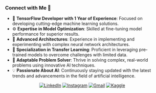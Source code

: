 

### Connect with Me :speech_balloon:

- 🚀 **TensorFlow Developer with 1 Year of Experience**: Focused on developing cutting-edge machine learning solutions.
- ⚙️ **Expertise in Model Optimization**: Skilled at fine-tuning model performance for superior results.
- 🧠 **Advanced Architectures**: Experience in implementing and experimenting with complex neural network architectures.
- 🔄 **Specialization in Transfer Learning**: Proficient in leveraging pre-trained models to overcome challenges with limited data.
- 🧩 **Adaptable Problem Solver**: Thrive in solving complex, real-world problems using innovative AI techniques.
- 💡 **Passionate About AI**: Continuously staying updated with the latest trends and advancements in the field of artificial intelligence.


<div align="center">

[![LinkedIn](https://img.shields.io/badge/LinkedIn-%230077B5.svg?style=for-the-badge&logo=linkedin&logoColor=white)](https://www.linkedin.com/in/kaustubh-ratwadkar-20699a223/) 
[![Instagram](https://img.shields.io/badge/Instagram-%23E4405F.svg?style=for-the-badge&logo=Instagram&logoColor=white)](https://www.instagram.com/_kaustubh_ratwadkar__149/) 
[![Gmail](https://img.shields.io/badge/Gmail-D14836?style=for-the-badge&logo=gmail&logoColor=white)](mailto:kaustubhratwadkar@gmail.com) 
[![Kaggle](https://img.shields.io/badge/Kaggle-%2300ACF0.svg?style=for-the-badge&logo=Kaggle&logoColor=white)](https://www.kaggle.com/kaustubhratwadkar)

</div>

